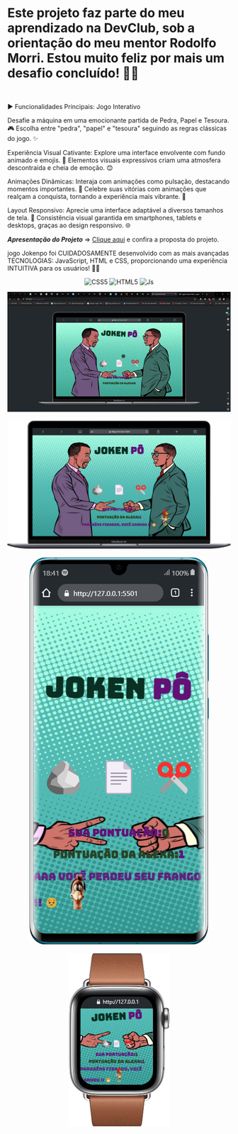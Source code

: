 <h1>Este projeto faz parte do meu aprendizado na DevClub, sob a orientação do meu mentor Rodolfo Morri. Estou muito feliz por mais um desafio concluído! 🚀🚀</h1>
<br>

<p>▶️ Funcionalidades Principais: Jogo Interativo

Desafie a máquina em uma emocionante partida de Pedra, Papel e Tesoura. 🎮
Escolha entre "pedra", "papel" e "tesoura" seguindo as regras clássicas do jogo. ✨


Experiência Visual Cativante: Explore uma interface envolvente com fundo animado e emojis. 🌟
Elementos visuais expressivos criam uma atmosfera descontraída e cheia de emoção. 😊


Animações Dinâmicas: Interaja com animações como pulsação, destacando momentos importantes. 💓
Celebre suas vitórias com animações que realçam a conquista, tornando a experiência mais vibrante. 🎉


Layout Responsivo: Aprecie uma interface adaptável a diversos tamanhos de tela. 📱
Consistência visual garantida em smartphones, tablets e desktops, graças ao design responsivo. 🌐

***Apresentação do Projeto*** => [Clique aqui](https://andrade-jokenpo-devclub.netlify.app) e confira a proposta do projeto.
                                    
 <p/>
 jogo Jokenpo foi CUIDADOSAMENTE desenvolvido com as mais avançadas TECNOLOGIAS: JavaScript, HTML e CSS, proporcionando uma experiência  INTUITIVA para os usuários! 🚀✨

<p align="center">
  <img alt="CSS5" height="30" width="40" src="https://img.shields.io/badge/CSS3-1572B6?style=for-the-badge&logo=css3&logoColor=white">
  <img alt="HTML5" height="30" width="40" src="https://img.shields.io/badge/HTML5-E34F26?style=for-the-badge&logo=html5&logoColor=white">
  <img alt="Js" height="30" width="40" src="https://img.shields.io/badge/JavaScript-F7DF1E?style=for-the-badge&logo=javascript&logoColor=black">
</p>

<p align="center">
  <img src="https://github.com/Andradepadilhadev/PROJETO-JOKENP-/blob/main/img/gif-projeto.gif?raw=true">
  <br>
  <br>
  <img src="https://github.com/Andradepadilhadev/PROJETO-JOKENP-/blob/main/img/macboock.png?raw=true">
  <br>
  <br>
   <img src="https://github.com/Andradepadilhadev/PROJETO-JOKENP-/blob/main/img/celular.png?raw=true">
  <br>
  <br>
   <img src="https://github.com/Andradepadilhadev/PROJETO-JOKENP-/blob/main/img/relogio.png?raw=true">
</p>
